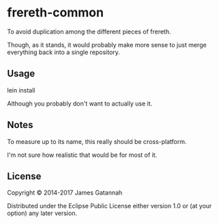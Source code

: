 # frereth-common

To avoid duplication among the different pieces of frereth.

Though, as it stands, it would probably make more sense to just merge
everything back into a single repository.

## Usage

lein install

Although you probably don't want to actually use it.

## Notes

To measure up to its name, this really should be cross-platform.

I'm not sure how realistic that would be for most of it.

## License

Copyright © 2014-2017 James Gatannah

Distributed under the Eclipse Public License either version 1.0 or (at
your option) any later version.
